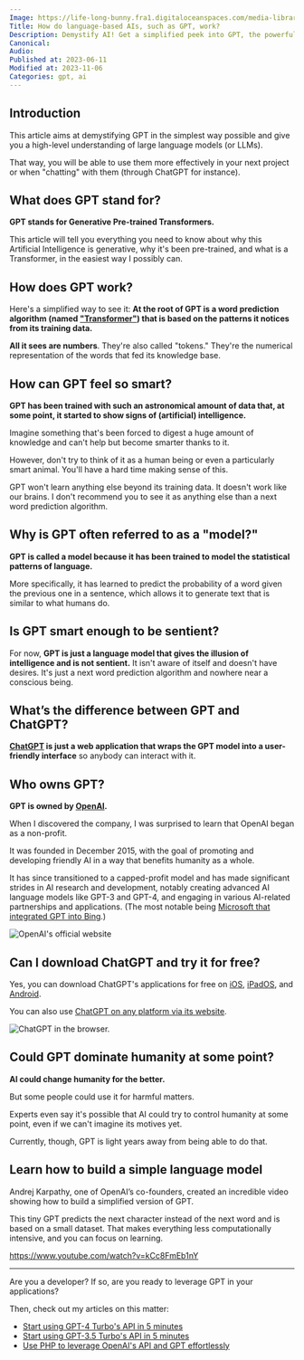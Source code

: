 ```yaml
---
Image: https://life-long-bunny.fra1.digitaloceanspaces.com/media-library/production/226/W8y0RgZzKlAkcpLoBrIHiNxc5Utr65-metaMTdlNDMwMTAtNDYyZC00OWJmLWJhMmMtY2MzNmNlYTQwNDQwLmpwZw%3D%3D-.jpg
Title: How do language-based AIs, such as GPT, work?
Description: Demystify AI! Get a simplified peek into GPT, the powerful language model, and explore its potential and challenges for the future of technology.
Canonical: 
Audio:
Published at: 2023-06-11
Modified at: 2023-11-06
Categories: gpt, ai
---
```


## Introduction

This article aims at demystifying GPT in the simplest way possible and give you a high-level understanding of large language models (or LLMs). 

That way, you will be able to use them more effectively in your next project or when "chatting" with them (through ChatGPT for instance).

## What does GPT stand for?

**GPT stands for Generative Pre-trained Transformers.**

This article will tell you everything you need to know about why this Artificial Intelligence is generative, why it's been pre-trained, and what is a Transformer, in the easiest way I possibly can.

## How does GPT work?

Here's a simplified way to see it: **At the root of GPT is a word prediction algorithm (named ["Transformer"](https://en.wikipedia.org/wiki/Transformer_(machine_learning_model))) that is based on the patterns it notices from its training data.**

**All it sees are numbers**. They're also called "tokens." They're the numerical representation of the words that fed its knowledge base.

## How can GPT feel so smart?

**GPT has been trained with such an astronomical amount of data that, at some point, it started to show signs of (artificial) intelligence.**

Imagine something that's been forced to digest a huge amount of knowledge and can't help but become smarter thanks to it.

However, don't try to think of it as a human being or even a particularly smart animal. You'll have a hard time making sense of this.

GPT won't learn anything else beyond its training data. It doesn't work like our brains. I don't recommend you to see it as anything else than a next word prediction algorithm.

## Why is GPT often referred to as a "model?"

**GPT is called a model because it has been trained to model the statistical patterns of language.**

More specifically, it has learned to predict the probability of a word given the previous one in a sentence, which allows it to generate text that is similar to what humans do.

## Is GPT smart enough to be sentient?

For now, **GPT is just a language model that gives the illusion of intelligence and is not sentient.** It isn't aware of itself and doesn't have desires. It's just a next word prediction algorithm and nowhere near a conscious being.

## What’s the difference between GPT and ChatGPT?

**[ChatGPT](https://chat.openai.com) is just a web application that wraps the GPT model into a user-friendly interface** so anybody can interact with it.

## Who owns GPT?

**GPT is owned by [OpenAI](https://openai.com).**

When I discovered the company, I was surprised to learn that OpenAI began as a non-profit.

It was founded in December 2015, with the goal of promoting and developing friendly AI in a way that benefits humanity as a whole.

It has since transitioned to a capped-profit model and has made significant strides in AI research and development, notably creating advanced AI language models like GPT-3 and GPT-4, and engaging in various AI-related partnerships and applications. (The most notable being [Microsoft that integrated GPT into Bing](https://chat.bing.com).)

![OpenAI's official website](https://life-long-bunny.fra1.digitaloceanspaces.com/media-library/production/225/conversions/ppHhj8QqH1z8HQYyqE443Q1OuHvXcU-metaQ2xlYW5TaG90IDIwMjMtMTEtMDYgYXQgMTYuNDUuMDFAMngucG5n--medium.jpg)

## Can I download ChatGPT and try it for free?

Yes, you can download ChatGPT's applications for free on [iOS](https://apps.apple.com/app/chatgpt/id6448311069?platform=ios), [iPadOS](https://apps.apple.com/app/chatgpt/id6448311069?platform=ipad), and [Android](https://play.google.com/store/apps/details?id=com.openai.chatgpt&pli=1).

You can also use [ChatGPT on any platform via its website](https://chat.openai.com).

![ChatGPT in the browser.](https://life-long-bunny.fra1.digitaloceanspaces.com/media-library/production/224/conversions/nRxwWxKl8qb8yIGyEqPdIqeoxRFfAd-metaQ2xlYW5TaG90IDIwMjMtMTEtMDYgYXQgMTYuNDQuMTRAMngucG5n--medium.jpg)

## Could GPT dominate humanity at some point?

**AI could change humanity for the better.**

But some people could use it for harmful matters.

Experts even say it's possible that AI could try to control humanity at some point, even if we can't imagine its motives yet.

Currently, though, GPT is light years away from being able to do that.

## Learn how to build a simple language model

Andrej Karpathy, one of OpenAI’s co-founders, created an incredible video showing how to build a simplified version of GPT.

This tiny GPT predicts the next character instead of the next word and is based on a small dataset. That makes everything less computationally intensive, and you can focus on learning.

https://www.youtube.com/watch?v=kCc8FmEb1nY

---

Are you a developer? If so, are you ready to leverage GPT in your applications?

Then, check out my articles on this matter:
- [Start using GPT-4 Turbo's API in 5 minutes](https://benjamincrozat.com/gpt-4-turbo)
- [Start using GPT-3.5 Turbo's API in 5 minutes](https://benjamincrozat.com/gpt-35-turbo)
- [Use PHP to leverage OpenAI's API and GPT effortlessly](https://benjamincrozat.com/openai-api-php)